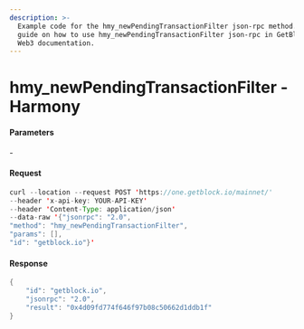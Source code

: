 ```yaml
---
description: >-
  Example code for the hmy_newPendingTransactionFilter json-rpc method. Сomplete
  guide on how to use hmy_newPendingTransactionFilter json-rpc in GetBlock.io
  Web3 documentation.
---
```


# hmy\_newPendingTransactionFilter - Harmony

#### Parameters

\-

#### Request

```java
curl --location --request POST 'https://one.getblock.io/mainnet/' 
--header 'x-api-key: YOUR-API-KEY' 
--header 'Content-Type: application/json' 
--data-raw '{"jsonrpc": "2.0",
"method": "hmy_newPendingTransactionFilter",
"params": [],
"id": "getblock.io"}'
```

#### Response

```java
{
    "id": "getblock.io",
    "jsonrpc": "2.0",
    "result": "0x4d09fd774f646f97b08c50662d1ddb1f"
}
```
